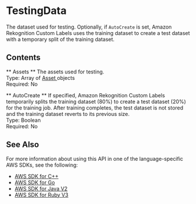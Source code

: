 # TestingData<a name="API_TestingData"></a>

The dataset used for testing\. Optionally, if `AutoCreate` is set, Amazon Rekognition Custom Labels uses the training dataset to create a test dataset with a temporary split of the training dataset\. 

## Contents<a name="API_TestingData_Contents"></a>

 ** Assets **   <a name="rekognition-Type-TestingData-Assets"></a>
The assets used for testing\.  
Type: Array of [ Asset ](API_Asset.md) objects  
Required: No

 ** AutoCreate **   <a name="rekognition-Type-TestingData-AutoCreate"></a>
If specified, Amazon Rekognition Custom Labels temporarily splits the training dataset \(80%\) to create a test dataset \(20%\) for the training job\. After training completes, the test dataset is not stored and the training dataset reverts to its previous size\.  
Type: Boolean  
Required: No

## See Also<a name="API_TestingData_SeeAlso"></a>

For more information about using this API in one of the language\-specific AWS SDKs, see the following:
+  [ AWS SDK for C\+\+](https://docs.aws.amazon.com/goto/SdkForCpp/rekognition-2016-06-27/TestingData) 
+  [ AWS SDK for Go](https://docs.aws.amazon.com/goto/SdkForGoV1/rekognition-2016-06-27/TestingData) 
+  [ AWS SDK for Java V2](https://docs.aws.amazon.com/goto/SdkForJavaV2/rekognition-2016-06-27/TestingData) 
+  [ AWS SDK for Ruby V3](https://docs.aws.amazon.com/goto/SdkForRubyV3/rekognition-2016-06-27/TestingData) 